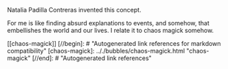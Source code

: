 Natalia Padilla Contreras invented this concept.

For me is like finding absurd explanations to events, and somehow, that embellishes the world and our lives. I relate it to chaos magick somehow.

[[chaos-magick]]
[//begin]: # "Autogenerated link references for markdown compatibility"
[chaos-magick]: .././bubbles/chaos-magick.html "chaos-magick"
[//end]: # "Autogenerated link references"
